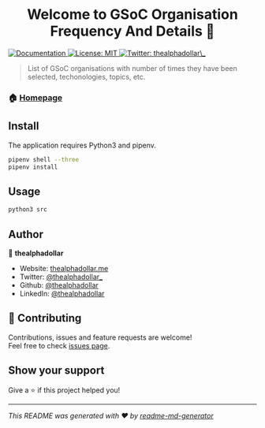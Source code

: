 <h1 align="center">Welcome to GSoC Organisation Frequency And Details 👋</h1>
<p>
  <a href="https://thealphadollar.me/GSoCOrgFrequency/" target="_blank">
    <img alt="Documentation" src="https://img.shields.io/badge/documentation-yes-brightgreen.svg" />
  </a>
  <a href="#" target="_blank">
    <img alt="License: MIT" src="https://img.shields.io/badge/License-MIT-yellow.svg" />
  </a>
  <a href="https://twitter.com/thealphadollar\_" target="_blank">
    <img alt="Twitter: thealphadollar\_" src="https://img.shields.io/twitter/follow/thealphadollar\_.svg?style=social" />
  </a>
</p>

> List of GSoC organisations with number of times they have been selected, techonologies, topics, etc.

### 🏠 [Homepage](https://thealphadollar.me/GSoCOrgFrequency/)

## Install

The application requires Python3 and pipenv.

```sh
pipenv shell --three
pipenv install
```

## Usage

```sh
python3 src
```
## Author

👤 **thealphadollar**

* Website: [thealphadollar.me](https://thealphadollar.me)
* Twitter: [@thealphadollar\_](https://twitter.com/thealphadollar_)
* Github: [@thealphadollar](https://github.com/thealphadollar)
* LinkedIn: [@thealphadollar](https://linkedin.com/in/thealphadollar)

## 🤝 Contributing

Contributions, issues and feature requests are welcome!<br />Feel free to check [issues page](https://github.com/thealphadollar/GSoCOrgFrequency/issues). 

## Show your support

Give a ⭐️ if this project helped you!

***
_This README was generated with ❤️ by [readme-md-generator](https://github.com/kefranabg/readme-md-generator)_